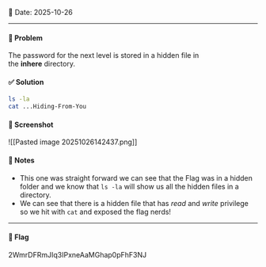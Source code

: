 📅 Date: 2025-10-26

---

#### 🧩 Problem
The password for the next level is stored in a hidden file in the **inhere** directory.
#### ✅ Solution
```bash
ls -la
cat ...Hiding-From-You
```

#### 📸 Screenshot
![[Pasted image 20251026142437.png]]

#### 📝 Notes
- This one was straight forward we can see that the Flag was in a hidden folder and we know that `ls -la` will show us all the hidden files in a directory. 
- We can see that there is a hidden file that has *read* and *write* privilege so we hit with `cat` and exposed the flag nerds!

---
#### 🔐 Flag
2WmrDFRmJIq3IPxneAaMGhap0pFhF3NJ
